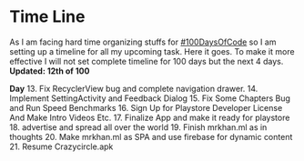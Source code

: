 Time Line
=========
As I am facing hard time organizing stuffs for [#100DaysOfCode](https://twitter.com/hashtag/100DaysOfCode?src=hash "100DaysOfCode") so I am setting up a timeline for all my upcoming task. Here it goes. To make it more effective I will not set complete timeline for 100 days but the next 4 days. 
**Updated:  12th of 100**

**Day**
 13. Fix RecyclerView bug and complete navigation drawer.
 14. Implement SettingActivity and Feedback Dialog
 15. Fix Some Chapters Bug and Run Speed Benchmarks
 16. Sign Up for Playstore Developer License And Make Intro Videos Etc.
 17. Finalize App and make it ready for playstore
 18. advertise and spread all over the world
 19. Finish mrkhan.ml as in thoughts
 20. Make mrkhan.ml as SPA and use firebase for dynamic content
 21. Resume Crazycircle.apk 